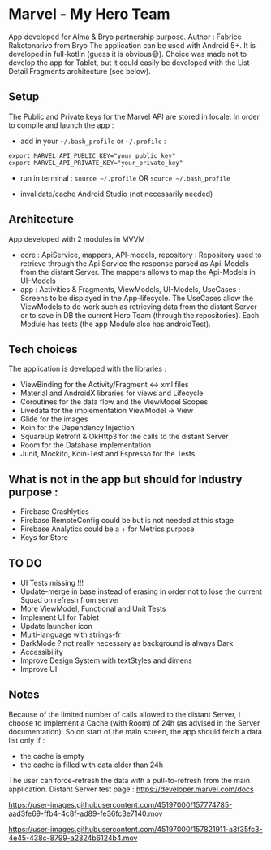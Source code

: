 # Marvel - My Hero Team

App developed for Alma & Bryo partnership purpose.
Author : Fabrice Rakotonarivo from Bryo
The application can be used with Android 5+.
It is developed in full-kotlin (guess it is obvious😅).
Choice was made not to develop the app for Tablet, but it could easily be developed with the List-Detail Fragments architecture (see below).

## Setup

The Public and Private keys for the Marvel API are stored in locale.
In order to compile and launch the app : 

- add in your `~/.bash_profile` or `~/.profile` : 
```
export MARVEL_API_PUBLIC_KEY="your_public_key"
export MARVEL_API_PRIVATE_KEY="your_private_key"
```

- run in terminal :
`source ~/.profile` OR `source ~/.bash_profile`

- invalidate/cache Android Studio (not necessarily needed)

## Architecture

App developed with 2 modules in MVVM : 
- core : ApiService, mappers, API-models, repository : Repository used to retrieve through the Api Service the response parsed as Api-Models from the distant Server. The mappers allows to map the Api-Models in UI-Models
- app : Activities & Fragments, ViewModels, UI-Models, UseCases : Screens to be displayed in the App-lifecycle. The UseCases allow the ViewModels to do work such as retrieving data from the distant Server or to save in DB the current Hero Team (through the repositories).
Each Module has tests (the app Module also has androidTest).

## Tech choices

The application is developed with the libraries : 
- ViewBinding for the Activity/Fragment <-> xml files
- Material and AndroidX libraries for views and Lifecycle
- Coroutines for the data flow and the ViewModel Scopes
- Livedata for the implementation ViewModel -> View
- Glide for the images
- Koin for the Dependency Injection
- SquareUp Retrofit & OkHttp3 for the calls to the distant Server
- Room for the Database implementation
- Junit, Mockito, Koin-Test and Espresso for the Tests

## What is not in the app but should for Industry purpose :
- Firebase Crashlytics
- Firebase RemoteConfig could be but is not needed at this stage
- Firebase Analytics could be a + for Metrics purpose
- Keys for Store

## TO DO
- UI Tests missing !!!
- Update-merge in base instead of erasing in order not to lose the current Squad on refresh from server
- More ViewModel, Functional and Unit Tests
- Implement UI for Tablet
- Update launcher icon
- Multi-language with strings-fr
- DarkMode ? not really necessary as background is always Dark
- Accessibility
- Improve Design System with textStyles and dimens
- Improve UI

## Notes
Because of the limited number of calls allowed to the distant Server, I choose to implement a Cache (with Room) of 24h (as advised in the Server documentation). 
So on start of the main screen, the app should fetch a data list only if :
- the cache is empty
- the cache is filled with data older than 24h

The user can force-refresh the data with a pull-to-refresh from the main application.
Distant Server test page : https://developer.marvel.com/docs


https://user-images.githubusercontent.com/45197000/157774785-aad3fe69-ffb4-4c8f-ad89-fe36fc3e7140.mov

https://user-images.githubusercontent.com/45197000/157821911-a3f35fc3-4e45-438c-8799-a2824b6124b4.mov


